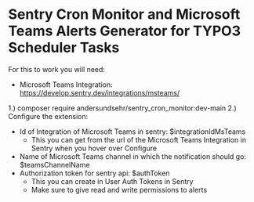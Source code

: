 # Sentry Cron Monitor and Microsoft Teams Alerts Generator for TYPO3 Scheduler Tasks

For this to work you will need:
- Microsoft Teams Integration: https://develop.sentry.dev/integrations/msteams/

1.) composer require andersundsehr/sentry_cron_monitor:dev-main
2.) Configure the extension:
  - Id of Integration of Microsoft Teams in sentry: $integrationIdMsTeams
    - This you can get from the url of the Microsoft Teams Integration in Sentry when you hover over Configure
  - Name of Microsoft Teams channel in which the notification should go: $teamsChannelName
  - Authorization token for sentry api: $authToken
    - This you can create in User Auth Tokens in Sentry
    - Make sure to give read and write permissions to alerts
